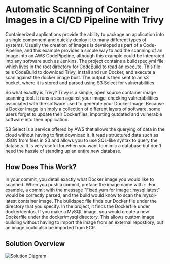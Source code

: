 # Automatic Scanning of Container Images in a CI/CD Pipeline with Trivy

Containerized applications provide the ability to package an application into a single component and quickly deploy it to many different types of systems. Usually the creation of images is developed as part of
a Code-Pipeline, and this example provides a simple way to add the scanning of an Image into an AWS CodePipeline, although this example could be integrated into any software such as Jenkins. The project contains a buildspec.yml
file which lives in the root directory for CodeBuild to read an execute. This file tells CodeBuild to download Trivy, install and run Docker, and execute a scan against the docker image built. The output is then sent to an s3 bucket,
where it is stored and parsed using S3 Select for vulnerabilities.

So what exactly is Trivy? Trivy is a simple, open source container image scanning tool. It runs a scan against your image, checking vulnerabilitiies associated with the software used to generate your Docker Image. Because a Docker Image is simply a collection of different layers of software, some users forget to update their Dockerfiles, importing outdated and vulnerable software into their application.

S3 Select is a service offered by AWS that allows the querying of data in the cloud without having to first download it. It reads structured data such as JSON from files in S3 and allows you to use SQL-like syntax to query the datasets. It is very useful for when you want to mimic a database but don't need the hassle of standing up an entire new database.

## **How Does This Work?**

 In your commit, you detail exactly what Docker image you would like to scanned. When you push a commit, preface the image name with ::. For example, a commit with the message "Fixed yum for image ::mysql:latest" would be correctly parsed, and the build would know to scan the mysql-latest container image. The buildspec file finds our Docker file under the directory that you specify. In the project, it finds the Dockerfile under docker/centos. If you make a MySQL image, you would create a new Dockerfile under the docker/mysql directory. This allows custom image building without having to import the image from an external repostiory, but an image could also be imported from ECR. 

## **Solution Overview**

![Solution Diagram](https://raw.githubusercontent.com/hrmcardle0/codepipeline-trivy-container-scanning/trivy-diagram.png)
